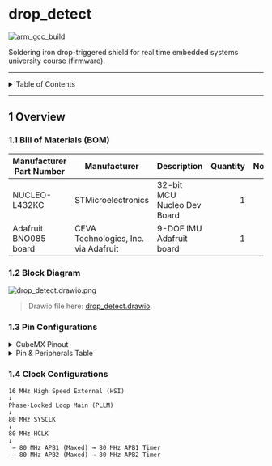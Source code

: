 # drop_detect

![arm_gcc_build](https://github.com/danielljeon/drop_detect/actions/workflows/arm_gcc_build.yaml/badge.svg)

Soldering iron drop-triggered shield for real time embedded systems university
course (firmware).

---

<details markdown="1">
  <summary>Table of Contents</summary>

<!-- TOC -->
* [drop_detect](#drop_detect)
  * [1 Overview](#1-overview)
    * [1.1 Bill of Materials (BOM)](#11-bill-of-materials-bom)
    * [1.2 Block Diagram](#12-block-diagram)
    * [1.3 Pin Configurations](#13-pin-configurations)
    * [1.4 Clock Configurations](#14-clock-configurations)
<!-- TOC -->

</details>

---

## 1 Overview

### 1.1 Bill of Materials (BOM)

| Manufacturer Part Number | Manufacturer                         | Description                 | Quantity | Notes |
|--------------------------|--------------------------------------|-----------------------------|---------:|-------|
| NUCLEO-L432KC            | STMicroelectronics                   | 32-bit MCU Nucleo Dev Board |        1 |       |
| Adafruit BNO085 board    | CEVA Technologies, Inc. via Adafruit | 9-DOF IMU Adafruit board    |        1 |       |

### 1.2 Block Diagram

![drop_detect.drawio.png](docs/drop_detect.drawio.png)

> Drawio file here: [drop_detect.drawio](docs/drop_detect.drawio).

### 1.3 Pin Configurations

<details markdown="1">
  <summary>CubeMX Pinout</summary>

![CubeMX Pinout.png](docs/CubeMX%20Pinout.png)

</details>

<details markdown="1">
  <summary>Pin & Peripherals Table</summary>

| STM32L432KC | Peripheral              | Config                | Connection                       | Notes                     |
|-------------|-------------------------|-----------------------|----------------------------------|---------------------------|
| PB3         | `SYS_JTDO-SWO`          |                       | Onboard ST-Link                  |                           |
| PA14        | `SYS_JTCK-SWCLK`        |                       | Onboard ST-Link                  |                           |
| PA13        | `SYS_JTMS-SWDIO`        |                       | Onboard ST-Link                  |                           |
|             | `TIM2_CH1`              | PWM no output         |                                  | BNO085 SH2 driver timer.  |
| PA5         | `SPI1_SCK`              |                       | BNO085 Pin 19: `H_SCL/SCK/RX`    |                           |
| PA4         | `GPIO_Output` (SPI1 CS) | Set high              | BNO085 Pin 18: `H_CSN`           |                           |
| PA6         | `SPI1_MISO`             |                       | BNO085 Pin 20: `H_SDA/H_MISO/TX` |                           |
| PA7         | `SPI1_MOSI`             |                       | BNO085 Pin 17: `SA0/H_MOSI`      |                           |
| PB0         | `GPIO_EXTI0`            | Pull-up, falling edge | BNO085 Pin 14: `H_INTN`          |                           |
| PB1         | `GPIO_Output`           | Set high              | BNO085 Pin 6: `PS0/Wake`         | Pull low to trigger wake. |
|             |                         | Hardware pull-up      | BNO085 Pin 5: `PS1`              |                           |
| PA1         | `GPIO_Output`           | Set high              | BNO085 Pin 11: `NRST`            | Pull low to reset.        |

</details>

### 1.4 Clock Configurations

```
16 MHz High Speed External (HSI)
↓
Phase-Locked Loop Main (PLLM)
↓
80 MHz SYSCLK
↓
80 MHz HCLK
↓
 → 80 MHz APB1 (Maxed) → 80 MHz APB1 Timer
 → 80 MHz APB2 (Maxed) → 80 MHz APB2 Timer
```
